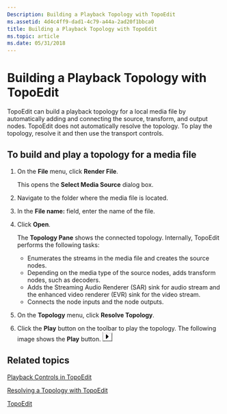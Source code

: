 ```yaml
---
Description: Building a Playback Topology with TopoEdit
ms.assetid: 4d4c4ff9-dad1-4c79-a44a-2ad20f1bbca0
title: Building a Playback Topology with TopoEdit
ms.topic: article
ms.date: 05/31/2018
---
```


# Building a Playback Topology with TopoEdit

TopoEdit can build a playback topology for a local media file by automatically adding and connecting the source, transform, and output nodes. TopoEdit does not automatically resolve the topology. To play the topology, resolve it and then use the transport controls.

## To build and play a topology for a media file

1.  On the **File** menu, click **Render File**.

    This opens the **Select Media Source** dialog box.

2.  Navigate to the folder where the media file is located.
3.  In the **File name:** field, enter the name of the file.
4.  Click **Open**.

    The **Topology Pane** shows the connected topology. Internally, TopoEdit performs the following tasks:

    -   Enumerates the streams in the media file and creates the source nodes.
    -   Depending on the media type of the source nodes, adds transform nodes, such as decoders.
    -   Adds the Streaming Audio Renderer (SAR) sink for audio stream and the enhanced video renderer (EVR) sink for the video stream.
    -   Connects the node inputs and the node outputs.

5.  On the **Topology** menu, click **Resolve Topology**.
6.  Click the **Play** button on the toolbar to play the topology. The following image shows the **Play** button. ![](images/536e8908-ef44-4d25-98f1-c06b5ef37591.jpg)

## Related topics

<dl> <dt>

[Playback Controls in TopoEdit](playback-controls-in-topoedit.md)
</dt> <dt>

[Resolving a Topology with TopoEdit](resolving-a-topology-with-topoedit.md)
</dt> <dt>

[TopoEdit](topoedit.md)
</dt> </dl>

 

 



